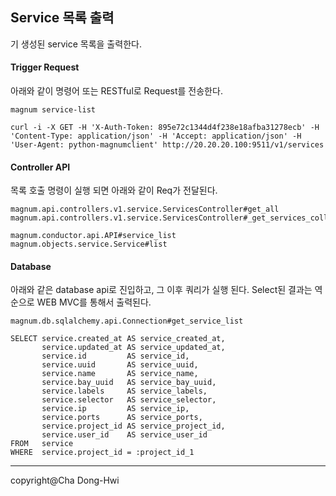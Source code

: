Service 목록 출력 
-------------

기 생성된 service 목록을 출력한다. 

####  **Trigger Request**
아래와 같이 명령어 또는 RESTful로 Request를 전송한다.
```
magnum service-list
```
```
curl -i -X GET -H 'X-Auth-Token: 895e72c1344d4f238e18afba31278ecb' -H 'Content-Type: application/json' -H 'Accept: application/json' -H 'User-Agent: python-magnumclient' http://20.20.20.100:9511/v1/services
```
#### **Controller API**
목록 호출 명령이 실행 되면 아래와 같이 Req가 전달된다.  
```
magnum.api.controllers.v1.service.ServicesController#get_all
magnum.api.controllers.v1.service.ServicesController#_get_services_collection

magnum.conductor.api.API#service_list
magnum.objects.service.Service#list
```
#### <i class="icon-pencil"></i> **Database**  
아래와 같은 database api로 진입하고, 그 이후 쿼리가 실행 된다. Select된 결과는 역순으로 WEB MVC를 통해서 출력된다. 
```
magnum.db.sqlalchemy.api.Connection#get_service_list
```
```
SELECT service.created_at AS service_created_at, 
       service.updated_at AS service_updated_at, 
       service.id         AS service_id, 
       service.uuid       AS service_uuid, 
       service.name       AS service_name, 
       service.bay_uuid   AS service_bay_uuid, 
       service.labels     AS service_labels, 
       service.selector   AS service_selector, 
       service.ip         AS service_ip, 
       service.ports      AS service_ports, 
       service.project_id AS service_project_id, 
       service.user_id    AS service_user_id 
FROM   service 
WHERE  service.project_id = :project_id_1 

```

-------------
copyright@Cha Dong-Hwi
